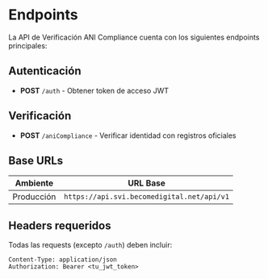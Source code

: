 # Endpoints

La API de Verificación ANI Compliance cuenta con los siguientes endpoints principales:

## Autenticación
- **POST** `/auth` - Obtener token de acceso JWT

## Verificación
- **POST** `/aniCompliance` - Verificar identidad con registros oficiales

## Base URLs

| Ambiente | URL Base |
|----------|----------|
| Producción | `https://api.svi.becomedigital.net/api/v1` |


## Headers requeridos

Todas las requests (excepto `/auth`) deben incluir:

```http
Content-Type: application/json
Authorization: Bearer <tu_jwt_token>